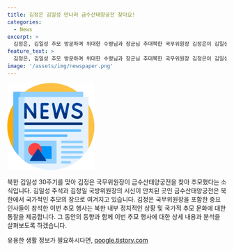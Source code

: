 ```yaml
---
title: 김정은 김일성 만나러 금수산태양궁전 찾아요!
categories:
  - News
excerpt: >
  김정은, 김일성 추모 방문하며 위대한 수령님과 장군님 추대북한 국무위원장 김정은이 김일성 주석의 사망 30주년을 맞아 금수산태양궁전을 찾아 참배했다. 김정은은 김일성 주석과 김정일 국방위원장의 시신이 안치된 곳을 방문하며 관련 인물들과 함께 경의를 표시했다. 이로써 김정은의 추모 활동은 지속되고 있는 것으로 나타났으며, 이를 통해 김 위원장의 독재적인 지도력 강화 의지가 엿보이고 있다.
feature_text: >
  김정은, 김일성 추모 방문하며 위대한 수령님과 장군님 추대북한 국무위원장 김정은이 김일성 주석의 사망 30주년을 맞아 금수산태양궁전을 찾아 참배했다. 김정은은 김일성 주석과 김정일 국방위원장의 시신이 안치된 곳을 방문하며 관련 인물들과 함께 경의를 표시했다. 이로써 김정은의 추모 활동은 지속되고 있는 것으로 나타났으며, 이를 통해 김 위원장의 독재적인 지도력 강화 의지가 엿보이고 있다.
image: '/assets/img/newspaper.png'
---
```


<p><img src="/assets/img/newspaper.png" alt="kimp 속보" /></p>

<p>북한 김일성 30주기를 맞아 김정은 국무위원장이 금수산태양궁전을 찾아 추모했다는 소식입니다. 김일성 주석과 김정일 국방위원장의 시신이 안치된 곳인 금수산태양궁전은 북한에서 국가적인 추모의 장으로 여겨지고 있습니다. 김정은 국무위원장을 포함한 중요 인사들이 참석한 이번 추모 행사는 북한 내부 정치적인 상황 및 국가적 추모 문화에 대한 통찰을 제공합니다. 그 동안의 동향과 함께 이번 추모 행사에 대한 상세 내용과 분석을 살펴보도록 하겠습니다.</p>
유용한 생활 정보가 필요하시다면, <a href="https://qoogle.tistory.com" rel="dofollow">qoogle.tistory.com</a>


